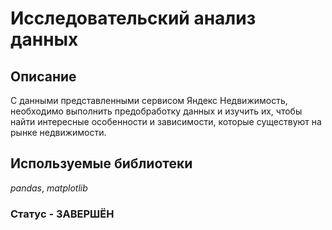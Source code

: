 # Исследовательский анализ данных

## Описание 

С данными представленными сервисом Яндекс Недвижимость, необходимо выполнить предобработку данных и изучить их, чтобы найти интересные особенности и зависимости, которые существуют на рынке недвижимости.

## Используемые библиотеки
*pandas*, *matplotlib*

### Статус - ЗАВЕРШЁН

